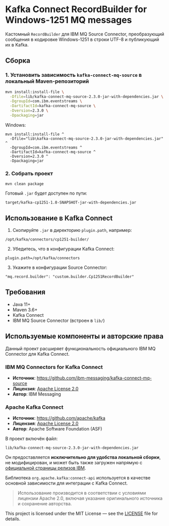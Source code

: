 ﻿# Kafka Connect RecordBuilder for Windows-1251 MQ messages

Кастомный `RecordBuilder` для IBM MQ Source Connector, преобразующий сообщения в кодировке Windows-1251 в строки UTF-8 и публикующий их в Kafka.

## Сборка

### 1. Установить зависимость `kafka-connect-mq-source` в локальный Maven-репозиторий

```bash
mvn install:install-file \
  -Dfile=lib/kafka-connect-mq-source-2.3.0-jar-with-dependencies.jar \
  -DgroupId=com.ibm.eventstreams \
  -DartifactId=kafka-connect-mq-source \
  -Dversion=2.3.0 \
  -Dpackaging=jar
```
Windows: 
```
mvn install:install-file ^
  -Dfile="lib\kafka-connect-mq-source-2.3.0-jar-with-dependencies.jar" ^
  -DgroupId=com.ibm.eventstreams ^
  -DartifactId=kafka-connect-mq-source ^
  -Dversion=2.3.0 ^
  -Dpackaging=jar
```

### 2. Собрать проект
```
mvn clean package
```
Готовый `.jar` будет доступен по пути:
```
target/kafka-cp1251-1.0-SNAPSHOT-jar-with-dependencies.jar
```

## Использование в Kafka Connect
1. Скопируйте `.jar` в директорию `plugin.path`, например:
```
/opt/kafka/connectors/cp1251-builder/
```
2. Убедитесь, что в конфигурации Kafka Connect:
```
plugin.path=/opt/kafka/connectors
```
3. Укажите в конфигурации Source Connector:
```
"mq.record.builder": "custom.builder.Cp1251RecordBuilder"
```
## Требования
- Java 11+
- Maven 3.6+
- Kafka Connect
- IBM MQ Source Connector (встроен в `lib/`)

## Используемые компоненты и авторские права

Данный проект расширяет функциональность официального IBM MQ Connector для Kafka Connect.

### IBM MQ Connectors for Kafka Connect

- **Источник**: https://github.com/ibm-messaging/kafka-connect-mq-source
- **Лицензия**: [Apache License 2.0](https://www.apache.org/licenses/LICENSE-2.0)  
- **Автор**: IBM Messaging


### Apache Kafka Connect

- **Источник**: https://github.com/apache/kafka  
- **Лицензия**: [Apache License 2.0](https://www.apache.org/licenses/LICENSE-2.0)  
- **Автор**: Apache Software Foundation (ASF)


В проект включён файл:
```
lib/kafka-connect-mq-source-2.3.0-jar-with-dependencies.jar
```

Он предоставляется **исключительно для удобства локальной сборки**, не модифицирован, и может быть также загружен напрямую с [официальной страницы релизов IBM](https://github.com/ibm-messaging/kafka-connect-mq-source/releases).

Библиотека `org.apache.kafka:connect-api` используется в качестве основной зависимости для интеграции с Kafka Connect.
> Использование производится в соответствии с условиями лицензии Apache 2.0, включая указание оригинального источника и сохранение авторства.

This project is licensed under the MIT License — see the [LICENSE](./LICENSE) file for details.
